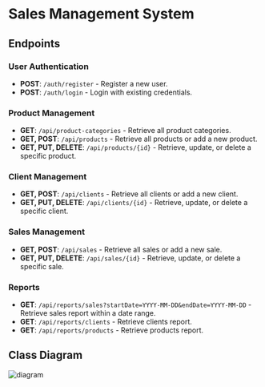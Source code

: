# Sales Management System

<h2>Endpoints</h2>

<h3>User Authentication</h3>
<ul>
    <li><strong>POST</strong>: <code>/auth/register</code> - Register a new user.</li>
    <li><strong>POST</strong>: <code>/auth/login</code> - Login with existing credentials.</li>
</ul>

<h3>Product Management</h3>
<ul>
    <li><strong>GET</strong>: <code>/api/product-categories</code> - Retrieve all product categories.</li>
    <li><strong>GET, POST</strong>: <code>/api/products</code> - Retrieve all products or add a new product.</li>
    <li><strong>GET, PUT, DELETE</strong>: <code>/api/products/{id}</code> - Retrieve, update, or delete a specific product.</li>
</ul>

<h3>Client Management</h3>
<ul>
    <li><strong>GET, POST</strong>: <code>/api/clients</code> - Retrieve all clients or add a new client.</li>
    <li><strong>GET, PUT, DELETE</strong>: <code>/api/clients/{id}</code> - Retrieve, update, or delete a specific client.</li>
</ul>

<h3>Sales Management</h3>
<ul>
    <li><strong>GET, POST</strong>: <code>/api/sales</code> - Retrieve all sales or add a new sale.</li>
    <li><strong>GET, PUT, DELETE</strong>: <code>/api/sales/{id}</code> - Retrieve, update, or delete a specific sale.</li>
</ul>

<h3>Reports</h3>
<ul>
    <li><strong>GET</strong>: <code>/api/reports/sales?startDate=YYYY-MM-DD&amp;endDate=YYYY-MM-DD</code> - Retrieve sales report within a date range.</li>
    <li><strong>GET</strong>: <code>/api/reports/clients</code> - Retrieve clients report.</li>
    <li><strong>GET</strong>: <code>/api/reports/products</code> - Retrieve products report.</li>
</ul>


## Class Diagram

![diagram](https://github.com/Kareem-Khaled/Maids-Quiz/assets/53629881/3e9906f0-64cf-41fa-bd56-efa537793993)

